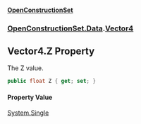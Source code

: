 #### [OpenConstructionSet](index.md 'index')
### [OpenConstructionSet.Data](index.md#OpenConstructionSet_Data 'OpenConstructionSet.Data').[Vector4](jzKTjk4swm94jQ1SgGBzAQ.md 'OpenConstructionSet.Data.Vector4')
## Vector4.Z Property
The Z value.  
```csharp
public float Z { get; set; }
```
#### Property Value
[System.Single](https://docs.microsoft.com/en-us/dotnet/api/System.Single 'System.Single')
